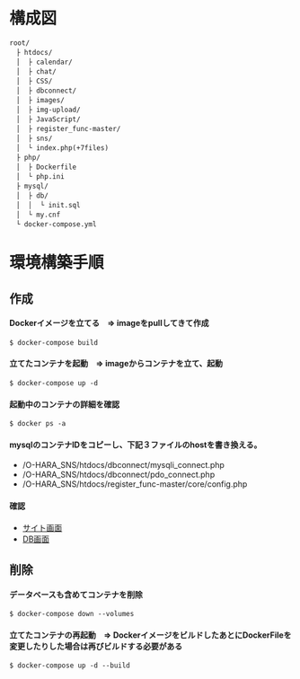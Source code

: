 # 構成図
```
root/
　├ htdocs/
　│  ├ calendar/
　│  ├ chat/
　│  ├ CSS/
　│  ├ dbconnect/
　│  ├ images/
　│  ├ img-upload/
　│  ├ JavaScript/
　│  ├ register_func-master/
　│  ├ sns/
　│  └ index.php(+7files)
　├ php/
　│  ├ Dockerfile
　│  └ php.ini
　├ mysql/
　│  ├ db/
　│  │  └ init.sql
　│  └ my.cnf 
　└ docker-compose.yml
```

# 環境構築手順
## 作成

#### Dockerイメージを立てる　=> imageをpullしてきて作成
```
$ docker-compose build
```

#### 立てたコンテナを起動　=> imageからコンテナを立て、起動
```
$ docker-compose up -d
```

#### 起動中のコンテナの詳細を確認
```
$ docker ps -a
```
#### mysqlのコンテナIDをコピーし、下記３ファイルのhostを書き換える。

* /O-HARA_SNS/htdocs/dbconnect/mysqli_connect.php
* /O-HARA_SNS/htdocs/dbconnect/pdo_connect.php
* /O-HARA_SNS/htdocs/register_func-master/core/config.php

#### 確認
* [サイト画面](http://localhost)
* [DB画面](http://localhost:8080)

## 削除

#### データベースも含めてコンテナを削除
```
$ docker-compose down --volumes
```
#### 立てたコンテナの再起動　=> DockerイメージをビルドしたあとにDockerFileを変更したりした場合は再びビルドする必要がある
```
$ docker-compose up -d --build
```
